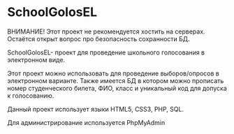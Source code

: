 # SchoolGolosEL

ВНИМАНИЕ! Этот проект не рекомендуется хостить на серверах. Остаётся открыт вопрос про безопасность сохранности БД.

SchoolGolosEL- проект для проведение школьного голосования в электронном виде. 

Этот проект можно использовать для проведение выборов/опросов в электронном варианте. Также имеется БД в котором можно прописать номер студенческого билета, ФИО, класс и уникальный код для допуска к голосованию.

Данный проект использует языки HTML5, CSS3, PHP, SQL.

Для администрирование используется PhpMyAdmin

